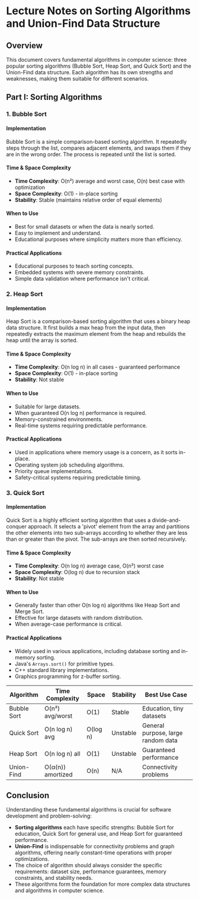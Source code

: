 # Lecture Notes on Sorting Algorithms and Union-Find Data Structure

## Overview
This document covers fundamental algorithms in computer science: three popular sorting algorithms (Bubble Sort, Heap Sort, and Quick Sort) and the Union-Find data structure. Each algorithm has its own strengths and weaknesses, making them suitable for different scenarios.

## Part I: Sorting Algorithms

### 1. Bubble Sort
#### Implementation
Bubble Sort is a simple comparison-based sorting algorithm. It repeatedly steps through the list, compares adjacent elements, and swaps them if they are in the wrong order. The process is repeated until the list is sorted.

#### Time & Space Complexity
- **Time Complexity**: O(n²) average and worst case, O(n) best case with optimization
- **Space Complexity**: O(1) - in-place sorting
- **Stability**: Stable (maintains relative order of equal elements)

#### When to Use
- Best for small datasets or when the data is nearly sorted.
- Easy to implement and understand.
- Educational purposes where simplicity matters more than efficiency.

#### Practical Applications
- Educational purposes to teach sorting concepts.
- Embedded systems with severe memory constraints.
- Simple data validation where performance isn't critical.

### 2. Heap Sort
#### Implementation
Heap Sort is a comparison-based sorting algorithm that uses a binary heap data structure. It first builds a max heap from the input data, then repeatedly extracts the maximum element from the heap and rebuilds the heap until the array is sorted.

#### Time & Space Complexity
- **Time Complexity**: O(n log n) in all cases - guaranteed performance
- **Space Complexity**: O(1) - in-place sorting
- **Stability**: Not stable

#### When to Use
- Suitable for large datasets.
- When guaranteed O(n log n) performance is required.
- Memory-constrained environments.
- Real-time systems requiring predictable performance.

#### Practical Applications
- Used in applications where memory usage is a concern, as it sorts in-place.
- Operating system job scheduling algorithms.
- Priority queue implementations.
- Safety-critical systems requiring predictable timing.

### 3. Quick Sort
#### Implementation
Quick Sort is a highly efficient sorting algorithm that uses a divide-and-conquer approach. It selects a 'pivot' element from the array and partitions the other elements into two sub-arrays according to whether they are less than or greater than the pivot. The sub-arrays are then sorted recursively.

#### Time & Space Complexity
- **Time Complexity**: O(n log n) average case, O(n²) worst case
- **Space Complexity**: O(log n) due to recursion stack
- **Stability**: Not stable

#### When to Use
- Generally faster than other O(n log n) algorithms like Heap Sort and Merge Sort.
- Effective for large datasets with random distribution.
- When average-case performance is critical.

#### Practical Applications
- Widely used in various applications, including database sorting and in-memory sorting.
- Java's `Arrays.sort()` for primitive types.
- C++ standard library implementations.
- Graphics programming for z-buffer sorting.


| Algorithm | Time Complexity | Space | Stability | Best Use Case |
|-----------|----------------|-------|-----------|---------------|
| Bubble Sort | O(n²) avg/worst | O(1) | Stable | Education, tiny datasets |
| Quick Sort | O(n log n) avg | O(log n) | Unstable | General purpose, large random data |
| Heap Sort | O(n log n) all | O(1) | Unstable | Guaranteed performance |
| Union-Find | O(α(n)) amortized | O(n) | N/A | Connectivity problems |

## Conclusion
Understanding these fundamental algorithms is crucial for software development and problem-solving:

- **Sorting algorithms** each have specific strengths: Bubble Sort for education, Quick Sort for general use, and Heap Sort for guaranteed performance.
- **Union-Find** is indispensable for connectivity problems and graph algorithms, offering nearly constant-time operations with proper optimizations.
- The choice of algorithm should always consider the specific requirements: dataset size, performance guarantees, memory constraints, and stability needs.
- These algorithms form the foundation for more complex data structures and algorithms in computer science.
